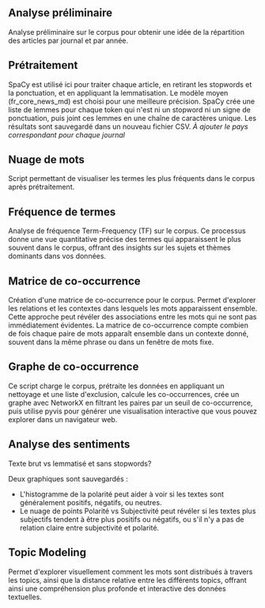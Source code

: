 ## Analyse préliminaire

Analyse préliminaire sur le corpus pour obtenir une idée de la répartition des articles par journal et par année.

## Prétraitement

SpaCy est utilisé ici pour traiter chaque article, en retirant les stopwords et la ponctuation, et en appliquant la lemmatisation. Le modèle moyen (fr_core_news_md) est choisi pour une meilleure précision. SpaCy crée une liste de lemmes pour chaque token qui n'est ni un stopword ni un signe de ponctuation, puis joint ces lemmes en une chaîne de caractères unique. Les résultats sont sauvegardé dans un nouveau fichier CSV.
*À ajouter le pays correspondant pour chaque journal*

## Nuage de mots

Script permettant de visualiser les termes les plus fréquents dans le corpus après prétraitement.

## Fréquence de termes

Analyse de fréquence Term-Frequency (TF) sur le corpus. Ce processus donne une vue quantitative précise des termes qui apparaissent le plus souvent dans le corpus, offrant des insights sur les sujets et thèmes dominants dans vos données.

## Matrice de co-occurrence

Création d'une matrice de co-occurrence pour le corpus. Permet d'explorer les relations et les contextes dans lesquels les mots apparaissent ensemble. Cette approche peut révéler des associations entre les mots qui ne sont pas immédiatement évidentes. La matrice de co-occurrence compte combien de fois chaque paire de mots apparaît ensemble dans un contexte donné, souvent dans la même phrase ou dans un fenêtre de mots fixe.

## Graphe de co-occurrence

Ce script charge le corpus, prétraite les données en appliquant un nettoyage et une liste d'exclusion, calcule les co-occurrences, crée un graphe avec NetworkX en filtrant les paires par un seuil de co-occurrence, puis utilise pyvis pour générer une visualisation interactive que vous pouvez explorer dans un navigateur web.

## Analyse des sentiments

Texte brut vs lemmatisé et sans stopwords?

Deux graphiques sont sauvegardés :
- L'histogramme de la polarité peut aider à voir si les textes sont généralement positifs, négatifs, ou neutres.
- Le nuage de points Polarité vs Subjectivité peut révéler si les textes plus subjectifs tendent à être plus positifs ou négatifs, ou s'il n'y a pas de relation claire entre subjectivité et polarité.

## Topic Modeling

Permet d'explorer visuellement comment les mots sont distribués à travers les topics, ainsi que la distance relative entre les différents topics, offrant ainsi une compréhension plus profonde et interactive des données textuelles.
